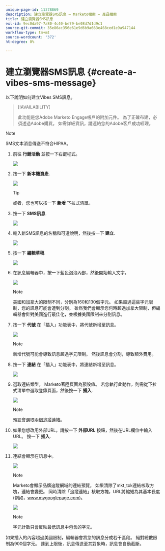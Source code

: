 ```yaml
---
unique-page-id: 11378869
description: 建立瀏覽器SMS訊息 — Marketo檔案 — 產品檔案
title: 建立瀏覽器SMS訊息
exl-id: 9ec0da97-7a80-4c40-be79-be08d7d1d9c1
source-git-commit: 35e86ac356e61e9d6b9a663e468ced1e9a947144
workflow-type: tm+mt
source-wordcount: '372'
ht-degree: 0%

---
```


# 建立瀏覽器SMS訊息 {#create-a-vibes-sms-message}

以下說明如何建立Vibes SMS訊息。

>[!AVAILABILITY]
>
>此功能是您Adobe Marketo Engage帳戶的附加元件。 為了正確布建，必須透過Adobe購買。 如需詳細資訊，請連絡您的Adobe客戶成功經理。

>[!NOTE]
>
>SMS文本消息傳送不符合HIPAA。

1. 前往 **行銷活動** 並按一下右鍵程式。

   ![](assets/mobile-right-click-hand.jpg)

1. 按一下 **新本機資產**.

   ![](assets/new-local-asset-hand.jpg)

   >[!TIP]
   >
   >或者，您也可以按一下 **新增** 下拉式清單。

1. 按一下 **SMS訊息**.

   ![](assets/new-local-asset-selection-hand.jpg)

1. 輸入新SMS訊息的名稱和可選說明，然後按一下 **建立**.

   ![](assets/new-sms-message-offer-ends-soon-hands.jpg)

1. 按一下 **編輯草稿**.

   ![](assets/edit-draft-hand.jpg)

1. 在訊息編輯器中，按一下藍色泡泡內部，然後開始輸入文字。

   ![](assets/message-text-pencil.jpg)

   >[!NOTE]
   >
   >美國和加拿大的限制不同，分別為160和130個字元。 如果超過這些字元限制，您的訊息可能會遭到分割。 雖然我們會顯示您何時超過加拿大限制，但編輯器會針對美國進行最佳化，並根據美國限制來分割訊息。

1. 按一下 **代號** 在「插入」功能表中，將代號新增至訊息。

   ![](assets/add-token-real-hand.jpg)

   >[!NOTE]
   >
   >新增代號可能會導致訊息超過字元限制。 然後訊息會分割，導致額外費用。

1. 按一下 **連結** 在「插入」功能表中，將連結新增至訊息。

   ![](assets/full-message-link-hand.jpg)

1. 選取連結類型。 Marketo著陸頁面為預設值。 若您執行此動作，則需從下拉式清單中選取登錄頁面，然後按一下 **插入**.

   ![](assets/insert-link-real-hands.jpg)

   >[!NOTE]
   >
   >預設會選取兩個追蹤連結。

1. 如果您想改用外部URL，請按一下 **外部URL** 按鈕，然後在URL欄位中輸入URL。 按一下 **插入**.

   ![](assets/insert-link-url-hands.jpg)

1. 連結會顯示在訊息中。

   ![](assets/link-added.jpg)

   >[!NOTE]
   >
   >Marketo會顯示品牌追蹤網域的連結預覽。 如果清除了mkt_tok連結核取方塊，連結會變更。 同時清除「追蹤連結」核取方塊，URL將縮短為其基本長度(例如，www.mygooglepage.com)。

   ![](assets/image2016-7-27-16-3a20-3a16.png)

   >[!NOTE]
   >
   >字元計數只會反映最低訊息中包含的字元。

如果插入的內容超過美國限制，編輯器會將您的訊息分成若干區段。 絕對總數限制為900個字元。 達到上限後，訊息傳送至其對象時，訊息會自動截斷。
